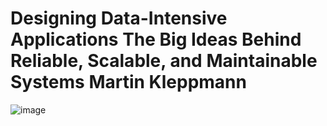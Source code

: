 # Designing Data-Intensive Applications The Big Ideas Behind Reliable, Scalable, and Maintainable Systems Martin Kleppmann

![image](https://user-images.githubusercontent.com/414141/178940999-89f0c7c8-144c-4e21-9294-0295de174e60.png)
